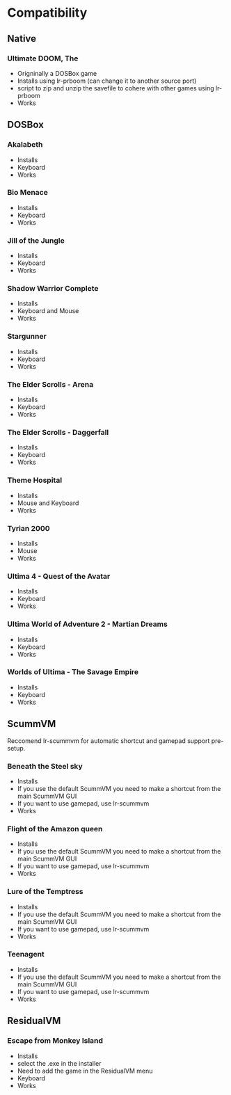 # Compatibility

## Native

### Ultimate DOOM, The

* Origninally a DOSBox game
* Installs using lr-prboom (can change it to another source port)
* script to zip and unzip the savefile to cohere with other games using lr-prboom 
* Works

## DOSBox

### Akalabeth 

* Installs
* Keyboard
* Works

### Bio Menace

* Installs
* Keyboard
* Works

### Jill of the Jungle

* Installs
* Keyboard
* Works

### Shadow Warrior Complete

* Installs
* Keyboard and Mouse
* Works

### Stargunner

* Installs
* Keyboard
* Works

### The Elder Scrolls - Arena

* Installs
* Keyboard
* Works

### The Elder Scrolls - Daggerfall

* Installs
* Keyboard
* Works

### Theme Hospital

* Installs
* Mouse and Keyboard
* Works

### Tyrian 2000

* Installs
* Mouse
* Works

### Ultima 4 - Quest of the Avatar

* Installs
* Keyboard
* Works

### Ultima World of Adventure 2 - Martian Dreams

* Installs
* Keyboard
* Works

### Worlds of Ultima - The Savage Empire

* Installs
* Keyboard
* Works

## ScummVM

Reccomend lr-scummvm for automatic shortcut and gamepad support pre-setup.

### Beneath the Steel sky

* Installs
* If you use the default ScummVM you need to make a shortcut from the main ScummVM GUI
* If you want to use gamepad, use lr-scummvm
* Works

### Flight of the Amazon queen

* Installs
* If you use the default ScummVM you need to make a shortcut from the main ScummVM GUI
* If you want to use gamepad, use lr-scummvm
* Works

### Lure of the Temptress

* Installs
* If you use the default ScummVM you need to make a shortcut from the main ScummVM GUI
* If you want to use gamepad, use lr-scummvm
* Works

### Teenagent

* Installs
* If you use the default ScummVM you need to make a shortcut from the main ScummVM GUI
* If you want to use gamepad, use lr-scummvm
* Works

## ResidualVM

### Escape from Monkey Island

* Installs
* select the .exe in the installer
* Need to add the game in the ResidualVM menu
* Keyboard
* Works
